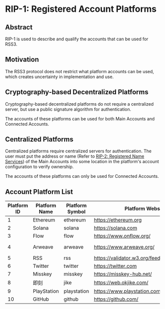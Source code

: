 # RIP-1: Registered Account Platforms

## Abstract

RIP-1 is used to describe and qualify the accounts that can be used for RSS3.

## Motivation

The RSS3 protocol does not restrict what platform accounts can be used, which creates uncertainty in implementation and use.

## Cryptography-based Decentralized Platforms

Cryptography-based decentralized platforms do not require a centralized server, but use a public signature algorithm for authentication.

The accounts of these platforms can be used for both Main Accounts and Connected Accounts.

## Centralized Platforms

Centralized platforms require centralized servers for authentication. The user must put the address or name (Refer to [RIP-2: Registered Name Services](./RIPs/RIP-2.md)) of the Main Accounts into some location in the platform's account configuration to verify ownership.

The accounts of these platforms can only be used for Connected Accounts.

## Account Platform List

| Platform ID | Platform Name | Platform Symbol | Platform Website | Cryptography-based | Example | Generation and Verification |
| -- | -- | -- | -- | -- | -- | -- |
| 1 | Ethereum | ethereum | <https://ethereum.org> | Yes | 0xC8b960D09C0078c18Dcbe7eB9AB9d816BcCa8944@ethereum | <https://ethereum.org/en/developers/docs/accounts/> |
| 2 | Solana | solana | <https://solana.com> | Yes | 42jYG1DjDeGq8VgKtah1yR45MXU1uxThFxXukb6QBKMY@solana | <https://docs.solana.com/terminology#account> |
| 3 | Flow | flow | <https://www.onflow.org/> | Yes | 0xff2da663c7033313@flow | <https://docs.onflow.org/cadence/language/crypto/> |
| 4 | Arweave | arweave | <https://www.arweave.org/> | Yes | DMMgLkfQ4faV_igfexJn4aOJY7Drc8PkJBk_K5T3rsM@arweave | <https://docs.arweave.org/developers/server/http-api#key-format> |
| 5 | RSS | rss | <https://validator.w3.org/feed/docs/rss2.html> | No | https%3A%2F%2Fdiygod.me%2Fatom.xml@rss | title, description, generator, webMaster |
| 6 | Twitter | twitter | <https://twitter.com> | No | rss3_@twitter | Username, Name, Bio, Website, Pinned tweet |
| 7 | Misskey | misskey | <https://misskey-hub.net/> | No | Candinya@nya.one@misskey | Name, Bio, Labels, Pinned notes |
| 8 | 即刻 | jike | <https://web.okjike.com/> | No | 3EE02BC9-C5B3-4209-8750-4ED1EE0F67BB@jike | 昵称, 签名 |
| 9 | PlayStation | playstation | <https://www.playstation.com/> | No | DIYgod_@playstation | Online ID, Name, About |
| 10 | GitHub | github | <https://github.com/> | No | DIYgod@github | Name, Bio, Company, Website |
